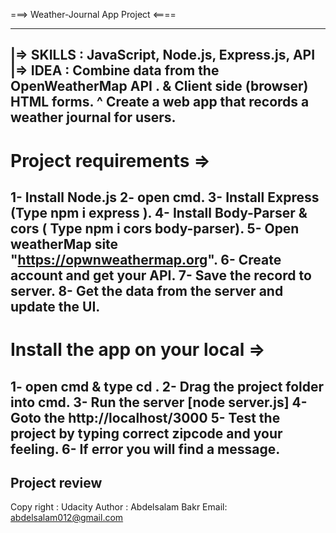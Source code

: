   ===>   Weather-Journal App Project  <====
________________________________________

   |=> SKILLS : JavaScript, Node.js, Express.js, API
   |=> IDEA : Combine data from the OpenWeatherMap API .
                                                  &
                       Client side (browser) HTML forms.
                                                   ^
             Create a web app that records a weather journal for users.
---------------------------------------------------------------------------------------
# Project requirements => 

1- Install Node.js
2- open cmd.
3- Install Express (Type   npm i express ).
4- Install Body-Parser & cors ( Type   npm i cors body-parser).
5- Open weatherMap site "https://opwnweathermap.org".
6- Create account and get your API.
7- Save the record to server.
8- Get the data from the server and update the UI.
---------------------------------------------------------------------------------------
# Install the app on your local =>

1- open cmd & type cd .
2- Drag the project folder into cmd.
3- Run the server [node server.js]
4- Goto the http://localhost/3000
5- Test the project by typing correct zipcode and your feeling.
6- If error you will find a message.
---------------------------------------------------------------------------------------
## Project review 
Copy right : Udacity
Author : Abdelsalam Bakr
Email: abdelsalam012@gmail.com



